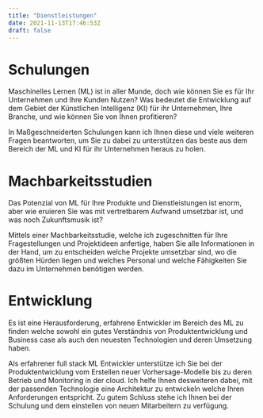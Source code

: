 ```yaml
---
title: "Dienstleistungen"
date: 2021-11-13T17:46:53Z
draft: false 
---
```


# Schulungen
Maschinelles Lernen (ML) ist in aller Munde, doch wie können Sie es für Ihr
Unternehmen und Ihre Kunden Nutzen? Was bedeutet die Entwicklung auf dem Gebiet
der Künstlichen Intelligenz (KI) für ihr Unternehmen, Ihre Branche, und wie
können Sie von Ihnen profitieren?

In Maßgeschneiderten Schulungen kann ich Ihnen diese und viele weiteren Fragen
beantworten, um Sie zu dabei zu unterstützen das beste aus dem Bereich der ML
und KI für ihr Unternehmen heraus zu holen.

# Machbarkeitsstudien
Das Potenzial von ML für Ihre Produkte und Dienstleistungen ist enorm, aber wie
eruieren Sie was mit vertretbarem Aufwand umsetzbar ist, und was noch
Zukunftsmusik ist? 

Mittels einer Machbarkeitsstudie, welche ich zugeschnitten für Ihre
Fragestellungen und Projektideen anfertige, haben Sie alle Informationen in der
Hand, um zu entscheiden welche Projekte umsetzbar sind, wo die größten Hürden
liegen und welches Personal und welche Fähigkeiten Sie dazu im Unternehmen
benötigen werden.

# Entwicklung
Es ist eine Herausforderung, erfahrene Entwickler im Bereich des ML zu finden
welche sowohl ein gutes Verständnis von Produktentwicklung und Business case als
auch den neuesten Technologien und deren Umsetzung haben.

Als erfahrener full stack ML Entwickler unterstütze ich Sie bei der
Produktentwicklung vom Erstellen neuer Vorhersage-Modelle bis zu deren Betrieb
und Monitoring in der cloud. Ich helfe Ihnen desweiteren dabei, mit der
passenden Technologie eine Architektur zu entwickeln welche Ihren Anforderungen
entspricht. Zu gutem Schluss stehe ich Ihnen bei der Schulung und dem einstellen
von neuen Mitarbeitern zu verfügung.
